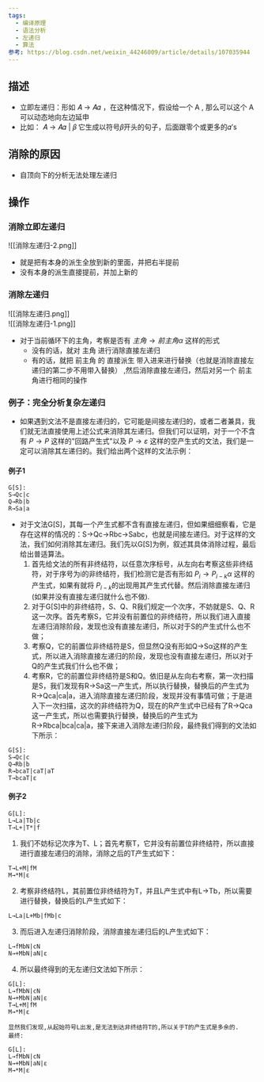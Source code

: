 ```yaml
---
tags:
  - 编译原理
  - 语法分析
  - 左递归
  - 算法
参考: https://blog.csdn.net/weixin_44246009/article/details/107035944
---
```

## 描述  
- 立即左递归：形如 𝐴 -> 𝐴𝛼 ，在这种情况下，假设给一个 A , 那么可以这个 A 可以动态地向左边延申  
- 比如： 𝐴 → 𝐴𝛼 | 𝛽 它生成以符号𝛽开头的句子，后面跟零个或更多的𝛼’s  
## 消除的原因  
- 自顶向下的分析无法处理左递归  
## 操作  
### 消除立即左递归
![[消除左递归-2.png]]  
- 就是把有本身的派生全放到新的里面，并把右半提前  
- 没有本身的派生直接提前，并加上新的
### 消除左递归  
![[消除左递归.png]]  
![[消除左递归-1.png]]  

- 对于当前循环下的主角，考察是否有 $主角\rightarrow 前主角\alpha$ 这样的形式  
	- 没有的话，就对 主角 进行消除直接左递归  
	- 有的话，就把 前主角 的 直接派生 带入进来进行替换（也就是消除直接左递归的第二步不用带入替换） ,然后消除直接左递归，然后对另一个 前主角进行相同的操作  
### 例子：完全分析复杂左递归  
- 如果遇到文法不是直接左递归的，它可能是间接左递归的，或者二者兼具，我们就无法直接使用上述公式来消除其左递归。但我们可以证明，对于一个不含有 $P→P$ 这样的"回路产生式"以及 $P→ε$ 这样的空产生式的文法，我们是一定可以消除其左递归的。我们给出两个这样的文法示例：

#### 例子1
```
G[S]:
S→Qc|c
Q→Rb|b
R→Sa|a
```

- 对于文法G[S]，其每一个产生式都不含有直接左递归，但如果细细察看，它是存在这样的情况的：S→Qc→Rbc→Sabc，也就是间接左递归。对于这样的文法，我们如何消除其左递归。我们先以G[S]为例，叙述其具体消除过程，最后给出普适算法。
	1. 首先给文法的所有非终结符，以任意次序标号，从左向右考察这些非终结符，对于序号为i的非终结符，我们检测它是否有形如 $P _i →P _{i-k} ​α$ 这样的产生式，如果有就将 $P_{i-k}​$ 的出现用其产生式代替。然后消除直接左递归(如果并没有直接左递归就什么也不做).  
	2. 对于G[S]中的非终结符，S、Q、R我们规定一个次序，不妨就是S、Q、R这一次序。首先考察S，它并没有前置位的非终结符，所以我们进入直接左递归消除阶段，发现也没有直接左递归，所以对于S的产生式什么也不做；
	3. 考察Q，它的前置位非终结符是S，但显然Q没有形如Q→Sα这样的产生式，所以进入消除直接左递归的阶段，发现也没有直接左递归，所以对于Q的产生式我们什么也不做；
	4. 考察R，它的前置位非终结符是S和Q。依旧是从左向右考察，第一次扫描是S，我们发现有R→Sa这一产生式，所以执行替换，替换后的产生式为R→Qca|ca|a，进入消除直接左递归阶段，发现并没有事情可做；于是进入下一次扫描，这次的非终结符为Q，现在的R产生式中已经有了R→Qca这一产生式，所以也需要执行替换，替换后的产生式为R→Rbca|bca|ca|a，接下来进入消除左递归阶段，最终我们得到的文法如下所示：
```
G[S]:
S→Qc|c
Q→Rb|b
R→bcaT|caT|aT
T→bcaT|ε
```

#### 例子2  
```
G[L]:
L→La|Tb|c
T→L+|T*|f 
```
1. 我们不妨标记次序为T、L；首先考察T，它并没有前置位非终结符，所以直接进行直接左递归的消除，消除之后的T产生式如下：
```
T→L+M|fM
M→*M|ε
```
2. 考察非终结符L，其前置位非终结符为T，并且L产生式中有L→Tb，所以需要进行替换，替换后的L产生式如下：
```
L→La|L+Mb|fMb|c
```
3. 而后进入左递归消除阶段，消除直接左递归后的L产生式如下：
```
L→fMbN|cN
N→+MbN|aN|ε
```
4.  所以最终得到的无左递归文法如下所示：
```
G[L]:
L→fMbN|cN
N→+MbN|aN|ε
T→L+M|fM
M→*M|ε

显然我们发现,从起始符号L出发,是无法到达非终结符T的,所以关于T的产生式是多余的.
最终:

G[L]:
L→fMbN|cN
N→+MbN|aN|ε
M→*M|ε
```
